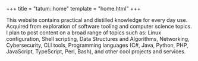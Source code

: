 +++
title           = "tatum::home"
template        = "home.html"
+++

This website contains practical and distilled knowledge for every day use. Acquired from exploration of software tooling and computer science topics. I plan to post content on a broad range of topics such as: Linux configuration, Shell scripting, Data Structures and Algorithms, Networking, Cybersecurity, CLI tools, Programming languages (C#, Java, Python, PHP, JavaScript, TypeScript, Perl, Bash), and other cool projects and services.
